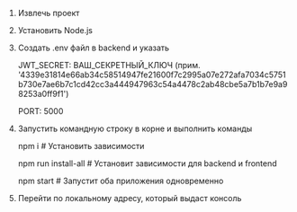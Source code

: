 1. Извлечь проект
2. Установить Node.js
3. Создать .env файл в backend и указать
   
   JWT_SECRET: ВАШ_СЕКРЕТНЫЙ_КЛЮЧ (прим. '4339e31814e66ab34c58514947fe21600f7c2995a07e272afa7034c5751b730e7ae6b7c1cd42cc3a444947963c54a4478c2ab48cbe5a7b1b7e9a98253a0ff9f1')
   
   PORT: 5000
   
5. Запустить командную строку в корне и выполнить команды

      npm i # Установить зависимости

      npm run install-all  # Установит зависимости для backend и frontend
   
      npm start            # Запустит оба приложения одновременно

7. Перейти по локальному адресу, который выдаст консоль
